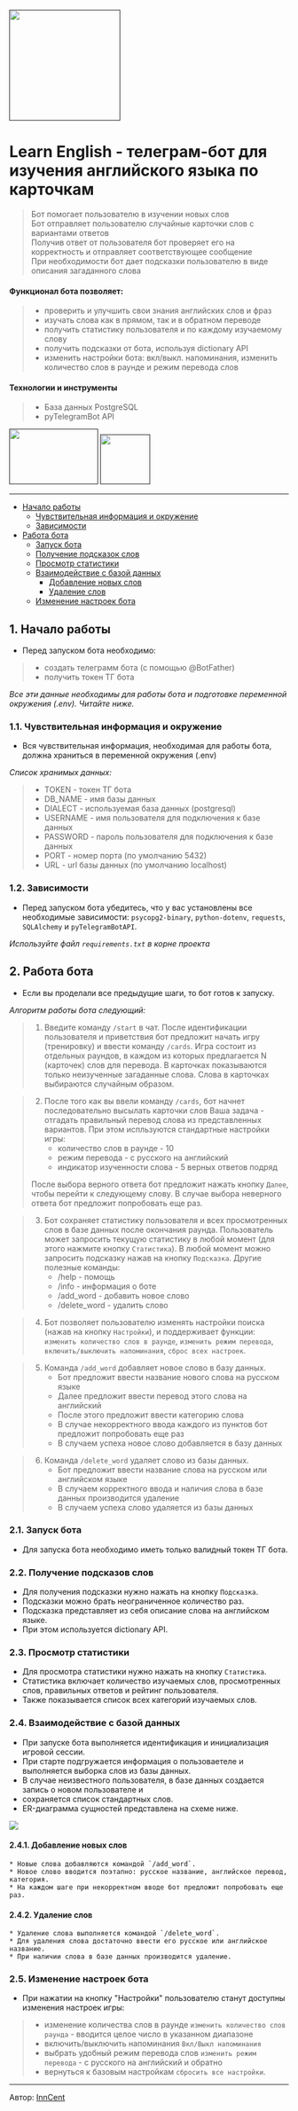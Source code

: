 
[<img src="../images/LearnEngBot.jpg" width="200" height="200">]()


# Learn English - телеграм-бот для изучения английского языка по карточкам
> Бот помогает пользователю в изучении новых слов  
> Бот отправляет пользователю случайные карточки слов с вариантами ответов  
> Получив ответ от пользователя бот проверяет его на корректность и отправляет соответствующее сообщение  
> При необходимости бот дает подсказки пользователю в виде описания загаданного слова
#### Функционал бота позволяет:
> - проверить и улучшить свои знания английских слов и фраз
> - изучать слова как в прямом, так и в обратном переводе
> - получить статистику пользователя и по каждому изучаемому слову
> - получить подсказки от бота, используя dictionary API
> - изменить настройки бота: вкл/выкл. напоминания, изменить количество слов в раунде и режим перевода слов
#### Технологии и инструменты
> - База данных PostgreSQL
> - pyTelegramBot API

[<img src="../images/postgres.jpg" width="160" height="100">]()
[<img src="../images/telebot.jpg" width="90" height="90">]()

<hr>

- [Начало работы](#start)
  - [Чувствительная информация и окружение](#environment)
  - [Зависимости](#dependencies)
- [Работа бота](#bot)
  - [Запуск бота](#run_bot)
  - [Получение подсказок слов](#hints)
  - [Просмотр статистики](#statistics)
  - [Взаимодействие с базой данных](#database)
    - [Добавление новых слов](#add_words)
    - [Удаление слов](#delete_words)
  - [Изменение настроек бота](#settings)

<a name="start"></a>
## 1. Начало работы

* Перед запуском бота необходимо:
>- создать телеграмм бота (с помощью @BotFather) 
>- получить токен ТГ бота

_Все эти данные необходимы для работы бота и подготовке переменной окружения (.env). Читайте ниже._

<a name="environment"></a>
### 1.1. Чувствительная информация и окружение

* Вся чувствительная информация, необходимая для работы бота, должна храниться в переменной окружения (.env)  

_Список хранимых данных:_
   >- TOKEN - токен ТГ бота
   >- DB_NAME - имя базы данных  
   >- DIALECT - используемая база данных (postgresql)  
   >- USERNAME - имя пользователя для подключения к базе данных
   >- PASSWORD - пароль пользователя для подключения к базе данных
   >- PORT - номер порта (по умолчанию 5432)
   >- URL - url базы данных (по умолчанию localhost)

<a name="dependencies"></a>
### 1.2. Зависимости

* Перед запуском бота убедитесь, что у вас установлены все необходимые зависимости: `psycopg2-binary`, `python-dotenv`, `requests`, `SQLAlchemy` и `pyTelegramBotAPI`.
    
_Используйте файл `requirements.txt` в корне проекта_


<a name="bot"></a>
## 2. Работа бота

* Если вы проделали все предыдущие шаги, то бот готов к запуску.

_Алгоритм работы бота следующий:_
> 1. Введите команду `/start` в чат. После идентификации пользователя и приветствия
> бот предложит начать игру (тренировку) и ввести команду `/cards`. 
> Игра состоит из отдельных раундов, в каждом из которых предлагается N (карточек) слов для перевода.
> В карточках показываются только неизученные загаданные слова. Слова в карточках выбираются случайным образом.

> 2. После того как вы ввели команду `/cards`, бот начнет последовательно высылать карточки слов
> Ваша задача - отгадать правильный перевод слова из представленных вариантов.
> При этом испльзуются стандартные настройки игры:
>    - количество слов в раунде - 10
>    - режим перевода - с русского на английский
>    - индикатор изученности слова - 5 верных ответов подряд
>    
>   После выбора верного ответа бот предложит нажать кнопку `Далее`, чтобы перейти к следующему слову.
>   В случае выбора неверного ответа бот предложит попробовать еще раз. 

> 3. Бот сохраняет статистику пользователя и всех просмотренных слов в базе данных после окончания раунда.
> Пользователь может запросить текущую статистику в любой момент (для этого нажмите кнопку `Статистика`).
> В любой момент можно запросить подсказку нажав на кнопку `Подсказка`.
> Другие полезные команды:
>    - /help - помощь
>    - /info - информация о боте
>    - /add_word - добавить новое слово
>    - /delete_word - удалить слово

> 4. Бот позволяет пользователю изменять настройки поиска (нажав на кнопку `Настройки`), и поддерживает функции:  
> `изменить количество слов в раунде`, `изменить режим перевода`, `включить/выключить напоминания`, `сброс всех настроек`.


> 5. Команда `/add_word` добавляет новое слово в базу данных.
>    - Бот предложит ввести название нового слова на русском языке
>    - Далее предложит ввести перевод этого слова на английский
>    - После этого предложит ввести категорию слова
>    - В случае некорректного ввода каждого из пунктов бот предложит попробовать еще раз
>    - В случаем успеха новое слово добавляется в базу данных

> 6. Команда `/delete_word` удаляет слово из базы данных.
>    - Бот предложит ввести название слова на русском или английском языке
>    - В случаем корректного ввода и наличия слова в базе данных производится удаление
>    - В случаем успеха слово удаляется из базы данных


<a name="run_bot"></a>
### 2.1. Запуск бота

* Для запуска бота необходимо иметь только валидный токен ТГ бота.



<a name="hints"></a>
### 2.2. Получение подсказов слов

* Для получения подсказки нужно нажать на кнопку `Подсказка`.
* Подсказки можно брать неограниченное количество раз. 
* Подсказка представляет из себя описание слова на английском языке.
* При этом используется dictionary API.


<a name="statistics"></a>
### 2.3. Просмотр статистики

* Для просмотра статистики нужно нажать на кнопку `Статистика`.
* Статистика включает количество изучаемых слов, просмотренных слов, правильных ответов и рейтинг пользователя.
* Также показывается список всех категорий изучаемых слов.


<a name="database"></a>
### 2.4. Взаимодействие с базой данных

* При запуске бота выполняется идентификация и инициализация игровой сессии.
* При старте подгружается информация о пользоваетеле и выполняется выборка слов из базы данных.
* В случае неизвестного пользователя, в базе данных создается запись о новом пользователе и 
* сохраняется список стандартных слов.
* ER-диаграмма сущностей представлена на схеме ниже.  

[<img src="../images/EngCards_Schema.jpg">]()


<a name="add_words"></a>
#### 2.4.1. Добавление новых слов

    * Новые слова добавляются командой `/add_word`.
    * Новое слово вводится поэтапно: русское название, английское перевод, категория.
    * На каждом шаге при некорректном вводе бот предложит попробовать еще раз.


<a name="delete_words"></a>
#### 2.4.2. Удаление слов

    * Удаление слова выполняется командой `/delete_word`.
    * Для удаления слова достаточно ввести его русское или английское название.
    * При наличии слова в базе данных производится удаление.


<a name="settings"></a>
### 2.5. Изменение настроек бота

* При нажатии на кнопку "Настройки" пользователю станут доступны изменения настроек игры:
>    - изменение количества слов в раунде `изменить количество слов раунда` - вводится целое число в указанном диапазоне 
>    - включить/выключить напоминания `Вкл/Выкл напоминания`  
>    - выбрать удобный режим перевода слов `изменить режим перевода` - с русского на английский и обратно
>    - вернуться к базовым настройкам `сбросить все настройки`.



---
Автор:
[InnCent](https://github.com/InnokentiyKim/)
